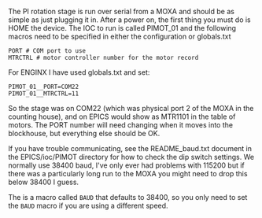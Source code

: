 The PI rotation stage is run over serial from a MOXA and should be as simple as just plugging it in. After a power on, the first thing you must do is HOME the device. The IOC to run is called PIMOT_01 and the following macros need to be specified in either the configuration or globals.txt  

```
PORT # COM port to use
MTRCTRL # motor controller number for the motor record
```

For ENGINX I have used globals.txt and set:

```
PIMOT_01__PORT=COM22
PIMOT_01__MTRCTRL=11
```

So the stage was on COM22 (which was physical port 2 of the MOXA in the counting house), and on EPICS would show as MTR1101 in the table of motors. The PORT number will need changing when it moves into the blockhouse, but everything else should be OK. 

If you have trouble communicating, see the README_baud.txt document in the EPICS/ioc/PIMOT directory for how to check the dip switch settings. We normally use 38400 baud, I've only ever had problems with 115200 but if there was a particularly long run to the MOXA you might need to drop this below 38400 I guess.

The is a macro called `BAUD` that defaults to 38400, so you only need to set the `BAUD` macro if you are using a different speed. 
 